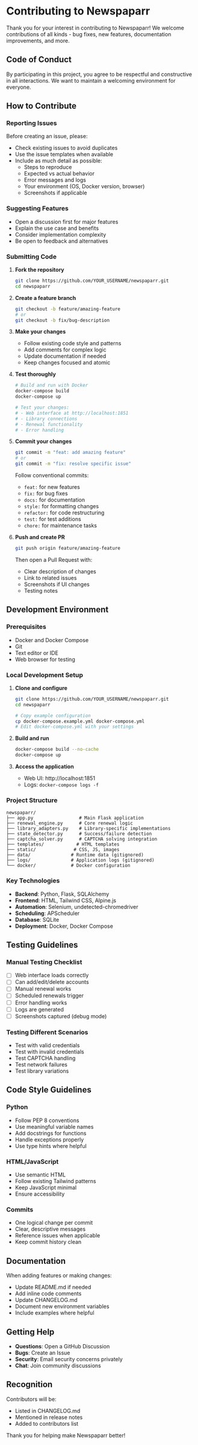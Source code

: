 # Contributing to Newspaparr

Thank you for your interest in contributing to Newspaparr! We welcome contributions of all kinds - bug fixes, new features, documentation improvements, and more.

## Code of Conduct

By participating in this project, you agree to be respectful and constructive in all interactions. We want to maintain a welcoming environment for everyone.

## How to Contribute

### Reporting Issues

Before creating an issue, please:
- Check existing issues to avoid duplicates
- Use the issue templates when available
- Include as much detail as possible:
  - Steps to reproduce
  - Expected vs actual behavior
  - Error messages and logs
  - Your environment (OS, Docker version, browser)
  - Screenshots if applicable

### Suggesting Features

- Open a discussion first for major features
- Explain the use case and benefits
- Consider implementation complexity
- Be open to feedback and alternatives

### Submitting Code

1. **Fork the repository**
   ```bash
   git clone https://github.com/YOUR_USERNAME/newspaparr.git
   cd newspaparr
   ```

2. **Create a feature branch**
   ```bash
   git checkout -b feature/amazing-feature
   # or
   git checkout -b fix/bug-description
   ```

3. **Make your changes**
   - Follow existing code style and patterns
   - Add comments for complex logic
   - Update documentation if needed
   - Keep changes focused and atomic

4. **Test thoroughly**
   ```bash
   # Build and run with Docker
   docker-compose build
   docker-compose up
   
   # Test your changes:
   # - Web interface at http://localhost:1851
   # - Library connections
   # - Renewal functionality
   # - Error handling
   ```

5. **Commit your changes**
   ```bash
   git commit -m "feat: add amazing feature"
   # or
   git commit -m "fix: resolve specific issue"
   ```
   
   Follow conventional commits:
   - `feat:` for new features
   - `fix:` for bug fixes
   - `docs:` for documentation
   - `style:` for formatting changes
   - `refactor:` for code restructuring
   - `test:` for test additions
   - `chore:` for maintenance tasks

6. **Push and create PR**
   ```bash
   git push origin feature/amazing-feature
   ```
   Then open a Pull Request with:
   - Clear description of changes
   - Link to related issues
   - Screenshots if UI changes
   - Testing notes

## Development Environment

### Prerequisites
- Docker and Docker Compose
- Git
- Text editor or IDE
- Web browser for testing

### Local Development Setup

1. **Clone and configure**
   ```bash
   git clone https://github.com/YOUR_USERNAME/newspaparr.git
   cd newspaparr
   
   # Copy example configuration
   cp docker-compose.example.yml docker-compose.yml
   # Edit docker-compose.yml with your settings
   ```

2. **Build and run**
   ```bash
   docker-compose build --no-cache
   docker-compose up
   ```

3. **Access the application**
   - Web UI: http://localhost:1851
   - Logs: `docker-compose logs -f`

### Project Structure
```
newspaparr/
├── app.py                 # Main Flask application
├── renewal_engine.py      # Core renewal logic
├── library_adapters.py    # Library-specific implementations
├── state_detector.py      # Success/failure detection
├── captcha_solver.py      # CAPTCHA solving integration
├── templates/            # HTML templates
├── static/              # CSS, JS, images
├── data/               # Runtime data (gitignored)
├── logs/               # Application logs (gitignored)
└── docker/             # Docker configuration
```

### Key Technologies
- **Backend**: Python, Flask, SQLAlchemy
- **Frontend**: HTML, Tailwind CSS, Alpine.js
- **Automation**: Selenium, undetected-chromedriver
- **Scheduling**: APScheduler
- **Database**: SQLite
- **Deployment**: Docker, Docker Compose

## Testing Guidelines

### Manual Testing Checklist
- [ ] Web interface loads correctly
- [ ] Can add/edit/delete accounts
- [ ] Manual renewal works
- [ ] Scheduled renewals trigger
- [ ] Error handling works
- [ ] Logs are generated
- [ ] Screenshots captured (debug mode)

### Testing Different Scenarios
- Test with valid credentials
- Test with invalid credentials
- Test CAPTCHA handling
- Test network failures
- Test library variations

## Code Style Guidelines

### Python
- Follow PEP 8 conventions
- Use meaningful variable names
- Add docstrings for functions
- Handle exceptions properly
- Use type hints where helpful

### HTML/JavaScript
- Use semantic HTML
- Follow existing Tailwind patterns
- Keep JavaScript minimal
- Ensure accessibility

### Commits
- One logical change per commit
- Clear, descriptive messages
- Reference issues when applicable
- Keep commit history clean

## Documentation

When adding features or making changes:
- Update README.md if needed
- Add inline code comments
- Update CHANGELOG.md
- Document new environment variables
- Include examples where helpful

## Getting Help

- **Questions**: Open a GitHub Discussion
- **Bugs**: Create an Issue
- **Security**: Email security concerns privately
- **Chat**: Join community discussions

## Recognition

Contributors will be:
- Listed in CHANGELOG.md
- Mentioned in release notes
- Added to contributors list

Thank you for helping make Newspaparr better!